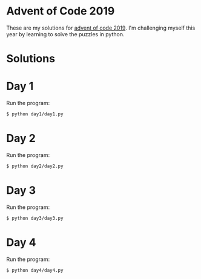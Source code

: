 # Advent of Code 2019

These are my solutions for [advent of code 2019](https://adventofcode.com).
I'm challenging myself this year by learning to solve the puzzles in python.

# Solutions

# Day 1

Run the program:
```bash
$ python day1/day1.py
```
# Day 2
Run the program:
```bash
$ python day2/day2.py
```
# Day 3
Run the program:
```bash
$ python day3/day3.py
```

# Day 4
Run the program:
```bash
$ python day4/day4.py
```